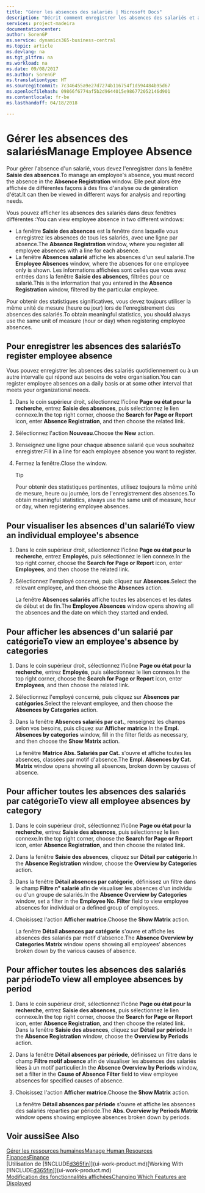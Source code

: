 ```yaml
---
title: "Gérer les absences des salariés | Microsoft Docs"
description: "Décrit comment enregistrer les absences des salariés et analyser les statistiques d'indisponibilité."
services: project-madeira
documentationcenter: 
author: SorenGP
ms.service: dynamics365-business-central
ms.topic: article
ms.devlang: na
ms.tgt_pltfrm: na
ms.workload: na
ms.date: 09/08/2017
ms.author: SorenGP
ms.translationtype: HT
ms.sourcegitcommit: 7c346455a9e27d7274b116754f1d594484b95d67
ms.openlocfilehash: 09866f6774af5b2d9644015e986772052146d901
ms.contentlocale: fr-be
ms.lasthandoff: 04/18/2018

---
```

# <a name="manage-employee-absence"></a><span data-ttu-id="d9755-103">Gérer les absences des salariés</span><span class="sxs-lookup"><span data-stu-id="d9755-103">Manage Employee Absence</span></span>
<span data-ttu-id="d9755-104">Pour gérer l'absence d'un salarié, vous devez l'enregistrer dans la fenêtre **Saisie des absences**.</span><span class="sxs-lookup"><span data-stu-id="d9755-104">To manage an employee's absence, you must record the absence in the **Absence Registration** window.</span></span> <span data-ttu-id="d9755-105">Elle peut alors être affichée de différentes façons à des fins d'analyse ou de génération d'état.</span><span class="sxs-lookup"><span data-stu-id="d9755-105">It can then be viewed in different ways for analysis and reporting needs.</span></span>

<span data-ttu-id="d9755-106">Vous pouvez afficher les absences des salariés dans deux fenêtres différentes :</span><span class="sxs-lookup"><span data-stu-id="d9755-106">You can view employee absence in two different windows:</span></span>

* <span data-ttu-id="d9755-107">La fenêtre **Saisie des absences** est la fenêtre dans laquelle vous enregistrez les absences de tous les salariés, avec une ligne par absence.</span><span class="sxs-lookup"><span data-stu-id="d9755-107">The **Absence Registration** window, where you register all employee absences with a line for each absence.</span></span>
* <span data-ttu-id="d9755-108">La fenêtre **Absences salarié** affiche les absences d'un seul salarié.</span><span class="sxs-lookup"><span data-stu-id="d9755-108">The **Employee Absences** window, where the absences for one employee only is shown.</span></span> <span data-ttu-id="d9755-109">Les informations affichées sont celles que vous avez entrées dans la fenêtre **Saisie des absences**, filtrées pour ce salarié.</span><span class="sxs-lookup"><span data-stu-id="d9755-109">This is the information that you entered in the **Absence Registration** window, filtered by the particular employee.</span></span>

<span data-ttu-id="d9755-110">Pour obtenir des statistiques significatives, vous devez toujours utiliser la même unité de mesure (heure ou jour) lors de l'enregistrement des absences des salariés.</span><span class="sxs-lookup"><span data-stu-id="d9755-110">To obtain meaningful statistics, you should always use the same unit of measure (hour or day) when registering employee absences.</span></span>

## <a name="to-register-employee-absence"></a><span data-ttu-id="d9755-111">Pour enregistrer les absences des salariés</span><span class="sxs-lookup"><span data-stu-id="d9755-111">To register employee absence</span></span>
<span data-ttu-id="d9755-112">Vous pouvez enregistrer les absences des salariés quotidiennement ou à un autre intervalle qui répond aux besoins de votre organisation.</span><span class="sxs-lookup"><span data-stu-id="d9755-112">You can register employee absences on a daily basis or at some other interval that meets your organizational needs.</span></span>

1. <span data-ttu-id="d9755-113">Dans le coin supérieur droit, sélectionnez l'icône **Page ou état pour la recherche**, entrez **Saisie des absences**, puis sélectionnez le lien connexe.</span><span class="sxs-lookup"><span data-stu-id="d9755-113">In the top right corner, choose the **Search for Page or Report** icon, enter **Absence Registration**, and then choose the related link.</span></span>
2. <span data-ttu-id="d9755-114">Sélectionnez l'action **Nouveau**.</span><span class="sxs-lookup"><span data-stu-id="d9755-114">Choose the **New** action.</span></span>
3. <span data-ttu-id="d9755-115">Renseignez une ligne pour chaque absence salarié que vous souhaitez enregistrer.</span><span class="sxs-lookup"><span data-stu-id="d9755-115">Fill in a line for each employee absence you want to register.</span></span>
4. <span data-ttu-id="d9755-116">Fermez la fenêtre.</span><span class="sxs-lookup"><span data-stu-id="d9755-116">Close the window.</span></span>

    > [!Tip]
    > <span data-ttu-id="d9755-117">Pour obtenir des statistiques pertinentes, utilisez toujours la même unité de mesure, heure ou journée, lors de l'enregistrement des absences.</span><span class="sxs-lookup"><span data-stu-id="d9755-117">To obtain meaningful statistics, always use the same unit of measure, hour or day, when registering employee absences.</span></span>

## <a name="to-view-an-individual-employees-absence"></a><span data-ttu-id="d9755-118">Pour visualiser les absences d'un salarié</span><span class="sxs-lookup"><span data-stu-id="d9755-118">To view an individual employee's absence</span></span>
1. <span data-ttu-id="d9755-119">Dans le coin supérieur droit, sélectionnez l'icône **Page ou état pour la recherche**, entrez **Employés**, puis sélectionnez le lien connexe.</span><span class="sxs-lookup"><span data-stu-id="d9755-119">In the top right corner, choose the **Search for Page or Report** icon, enter **Employees**, and then choose the related link.</span></span>
2. <span data-ttu-id="d9755-120">Sélectionnez l'employé concerné, puis cliquez sur **Absences**.</span><span class="sxs-lookup"><span data-stu-id="d9755-120">Select the relevant employee, and then choose the **Absences** action.</span></span>

    <span data-ttu-id="d9755-121">La fenêtre **Absences salariés** affiche toutes les absences et les dates de début et de fin.</span><span class="sxs-lookup"><span data-stu-id="d9755-121">The **Employee Absences** window opens showing all the absences and the date on which they started and ended.</span></span>

## <a name="to-view-an-employees-absence-by-categories"></a><span data-ttu-id="d9755-122">Pour afficher les absences d'un salarié par catégorie</span><span class="sxs-lookup"><span data-stu-id="d9755-122">To view an employee's absence by categories</span></span>
1. <span data-ttu-id="d9755-123">Dans le coin supérieur droit, sélectionnez l'icône **Page ou état pour la recherche**, entrez **Employés**, puis sélectionnez le lien connexe.</span><span class="sxs-lookup"><span data-stu-id="d9755-123">In the top right corner, choose the **Search for Page or Report** icon, enter **Employees**, and then choose the related link.</span></span>
2. <span data-ttu-id="d9755-124">Sélectionnez l'employé concerné, puis cliquez sur **Absences par catégories**.</span><span class="sxs-lookup"><span data-stu-id="d9755-124">Select the relevant employee, and then choose the **Absences by Categories** action.</span></span>
3. <span data-ttu-id="d9755-125">Dans la fenêtre **Absences salariés par cat.**, renseignez les champs selon vos besoins, puis cliquez sur **Afficher matrice**.</span><span class="sxs-lookup"><span data-stu-id="d9755-125">In the **Empl. Absences by categories** window, fill in the filter fields as necessary, and then choose the **Show Matrix** action.</span></span>

    <span data-ttu-id="d9755-126">La fenêtre **Matrice Abs. Salariés par Cat.** s'ouvre et affiche toutes les absences, classées par motif d'absence.</span><span class="sxs-lookup"><span data-stu-id="d9755-126">The **Empl. Absences by Cat. Matrix** window opens showing all absences, broken down by causes of absence.</span></span>

## <a name="to-view-all-employee-absences-by-category"></a><span data-ttu-id="d9755-127">Pour afficher toutes les absences des salariés par catégorie</span><span class="sxs-lookup"><span data-stu-id="d9755-127">To view all employee absences by category</span></span>
1. <span data-ttu-id="d9755-128">Dans le coin supérieur droit, sélectionnez l'icône **Page ou état pour la recherche**, entrez **Saisie des absences**, puis sélectionnez le lien connexe.</span><span class="sxs-lookup"><span data-stu-id="d9755-128">In the top right corner, choose the **Search for Page or Report** icon, enter **Absence Registration**, and then choose the related link.</span></span>
2. <span data-ttu-id="d9755-129">Dans la fenêtre **Saisie des absences**, cliquez sur **Détail par catégorie**.</span><span class="sxs-lookup"><span data-stu-id="d9755-129">In the **Absence Registration** window, choose the **Overview by Categories** action.</span></span>
3. <span data-ttu-id="d9755-130">Dans la fenêtre **Détail absences par catégorie**, définissez un filtre dans le champ **Filtre n° salarié** afin de visualiser les absences d'un individu ou d'un groupe de salariés.</span><span class="sxs-lookup"><span data-stu-id="d9755-130">In the **Absence Overview by Categories** window, set a filter in the **Employee No. Filter** field to view employee absences for individual or a defined group of employees.</span></span>
4. <span data-ttu-id="d9755-131">Choisissez l'action **Afficher matrice**.</span><span class="sxs-lookup"><span data-stu-id="d9755-131">Choose the **Show Matrix** action.</span></span>

    <span data-ttu-id="d9755-132">La fenêtre **Détail absences par catégorie** s'ouvre et affiche les absences des salariés par motif d'absence.</span><span class="sxs-lookup"><span data-stu-id="d9755-132">The **Absence Overview by Categories Matrix** window opens showing all employees’ absences broken down by the various causes of absence.</span></span>

## <a name="to-view-all-employee-absences-by-period"></a><span data-ttu-id="d9755-133">Pour afficher toutes les absences des salariés par période</span><span class="sxs-lookup"><span data-stu-id="d9755-133">To view all employee absences by period</span></span>
1. <span data-ttu-id="d9755-134">Dans le coin supérieur droit, sélectionnez l'icône **Page ou état pour la recherche**, entrez **Saisie des absences**, puis sélectionnez le lien connexe.</span><span class="sxs-lookup"><span data-stu-id="d9755-134">In the top right corner, choose the **Search for Page or Report** icon, enter **Absence Registration**, and then choose the related link.</span></span>
   <span data-ttu-id="d9755-135">Dans la fenêtre **Saisie des absences**, cliquez sur **Détail par période**.</span><span class="sxs-lookup"><span data-stu-id="d9755-135">In the **Absence Registration** window, choose the **Overview by Periods** action.</span></span>
2. <span data-ttu-id="d9755-136">Dans la fenêtre **Détail absences par période**, définissez un filtre dans le champ **Filtre motif absence** afin de visualiser les absences des salariés liées à un motif particulier.</span><span class="sxs-lookup"><span data-stu-id="d9755-136">In the **Absence Overview by Periods** window, set a filter in the **Cause of Absence Filter** field to view employee absences for specified causes of absence.</span></span>
3. <span data-ttu-id="d9755-137">Choisissez l'action **Afficher matrice**.</span><span class="sxs-lookup"><span data-stu-id="d9755-137">Choose the **Show Matrix** action.</span></span>

    <span data-ttu-id="d9755-138">La fenêtre **Détail absences par période** s'ouvre et affiche les absences des salariés réparties par période.</span><span class="sxs-lookup"><span data-stu-id="d9755-138">The **Abs. Overview by Periods Matrix** window opens showing employee absences broken down by periods.</span></span>

## <a name="see-also"></a><span data-ttu-id="d9755-139">Voir aussi</span><span class="sxs-lookup"><span data-stu-id="d9755-139">See Also</span></span>
[<span data-ttu-id="d9755-140">Gérer les ressources humaines</span><span class="sxs-lookup"><span data-stu-id="d9755-140">Manage Human Resources</span></span>](hr-manage-human-resources.md)  
[<span data-ttu-id="d9755-141">Finances</span><span class="sxs-lookup"><span data-stu-id="d9755-141">Finance</span></span>](finance.md)  
<span data-ttu-id="d9755-142">[Utilisation de [!INCLUDE[d365fin](includes/d365fin_md.md)]](ui-work-product.md)</span><span class="sxs-lookup"><span data-stu-id="d9755-142">[Working With [!INCLUDE[d365fin](includes/d365fin_md.md)]](ui-work-product.md)</span></span>  
[<span data-ttu-id="d9755-143">Modification des fonctionnalités affichées</span><span class="sxs-lookup"><span data-stu-id="d9755-143">Changing Which Features are Displayed</span></span>](ui-experiences.md)

